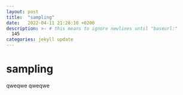 ```yaml
---
layout: post
title:  "sampling"
date:   2022-04-11 21:28:10 +0200
description: >- # this means to ignore newlines until "baseurl:"
  145
categories: jekyll update
---
```

# sampling
qweqwe
qweqwe